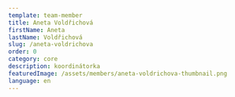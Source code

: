 ```yaml
---
template: team-member
title: Aneta Voldřichová
firstName: Aneta
lastName: Voldřichová
slug: /aneta-voldrichova
order: 0
category: core
description: koordinátorka
featuredImage: /assets/members/aneta-voldrichova-thumbnail.png
language: en
---
```




